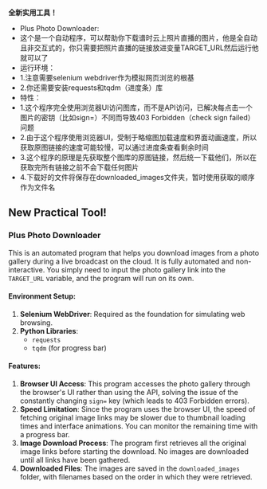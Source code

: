 **全新实用工具！**

- Plus Photo Downloader:
- 这个是一个自动程序，可以帮助你下载谱时云上照片直播的图片，他是全自动且非交互式的，你只需要把照片直播的链接放进变量TARGET_URL然后运行他就可以了
- 运行环境：
- 1.注意需要selenium webdriver作为模拟网页浏览的根基
- 2.你还需要安装requests和tqdm（进度条）库
- 特性：
- 1.这个程序完全使用浏览器UI访问图库，而不是API访问，已解决每点击一个图片的密钥（比如sign=）不同而导致403 Forbidden（check sign failed）问题
- 2.由于这个程序使用浏览器UI，受制于略缩图加载速度和界面动画速度，所以获取原图链接的速度可能较慢，可以通过进度条查看剩余时间
- 3.这个程序的原理是先获取整个图库的原图链接，然后统一下载他们，所以在获取完所有链接之前不会下载任何图片
- 4.下载好的文件将保存在downloaded_images文件夹，暂时使用获取的顺序作为文件名

## New Practical Tool!

### Plus Photo Downloader

This is an automated program that helps you download images from a photo gallery during a live broadcast on the cloud. It is fully automated and non-interactive. You simply need to input the photo gallery link into the `TARGET_URL` variable, and the program will run on its own.

#### Environment Setup:
1. **Selenium WebDriver**: Required as the foundation for simulating web browsing.
2. **Python Libraries**:
   - `requests`
   - `tqdm` (for progress bar)

#### Features:
1. **Browser UI Access**: This program accesses the photo gallery through the browser's UI rather than using the API, solving the issue of the constantly changing `sign=` key (which leads to 403 Forbidden errors).
2. **Speed Limitation**: Since the program uses the browser UI, the speed of fetching original image links may be slower due to thumbnail loading times and interface animations. You can monitor the remaining time with a progress bar.
3. **Image Download Process**: The program first retrieves all the original image links before starting the download. No images are downloaded until all links have been gathered.
4. **Downloaded Files**: The images are saved in the `downloaded_images` folder, with filenames based on the order in which they were retrieved.
